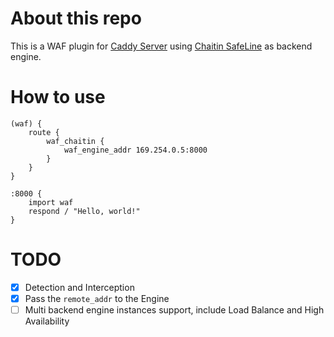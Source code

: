 # About this repo

This is a WAF plugin for [Caddy Server](https://github.com/caddyserver/caddy) using [Chaitin SafeLine](https://www.chaitin.cn/zh/safeline) as backend engine.

# How to use

```
(waf) {
	route {
		waf_chaitin {
			waf_engine_addr 169.254.0.5:8000
		}
	}
}

:8000 {
	import waf
	respond / "Hello, world!"
}

```

# TODO
- [x] Detection and Interception  
- [x]  Pass the `remote_addr` to the Engine  
- [ ]  Multi backend engine instances support, include Load Balance and High Availability